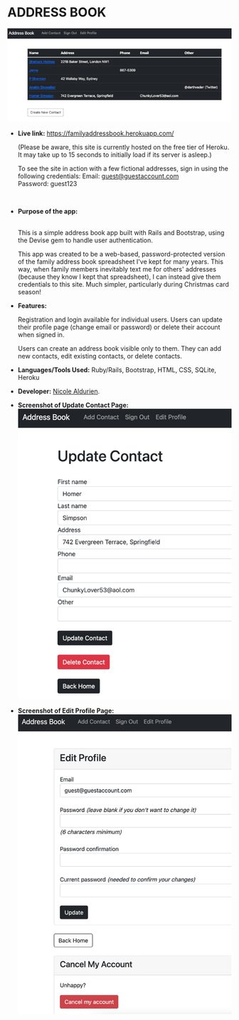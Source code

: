 # ADDRESS BOOK

![](https://github.com/nicolealdurien/AddressBook/blob/main/app/assets/images/front.png?raw=true)

- **Live link:**
  https://familyaddressbook.herokuapp.com/

  (Please be aware, this site is currently hosted on the free tier of Heroku. It may take up to 15 seconds to initially load if its server is asleep.)

  To see the site in action with a few fictional addresses, sign in using the following credentials:
  Email: guest@guestaccount.com<br />
  Password: guest123

<br />

- **Purpose of the app:** <br/><br/>

  This is a simple address book app built with Rails and Bootstrap, using the Devise gem to handle user authentication.

  This app was created to be a web-based, password-protected version of the family address book spreadsheet I've kept for many years. This way, when family members inevitably text me for others' addresses (because they know I kept that spreadsheet), I can instead give them credentials to this site. Much simpler, particularly during Christmas card season!

- **Features:**

  Registration and login available for individual users. Users can update their profile page (change email or password) or delete their account when signed in.

  Users can create an address book visible only to them. They can add new contacts, edit existing contacts, or delete contacts.

* **Languages/Tools Used:**
  Ruby/Rails, Bootstrap, HTML, CSS, SQLite, Heroku

- **Developer:**
  [Nicole Aldurien](https://github.com/nicolealdurien).

* **Screenshot of Update Contact Page:**
  ![](https://github.com/nicolealdurien/AddressBook/blob/main/app/assets/images/update_contact.png?raw=true)

* **Screenshot of Edit Profile Page:**
  ![](https://github.com/nicolealdurien/AddressBook/blob/main/app/assets/images/edit_profile.png?raw=true)
